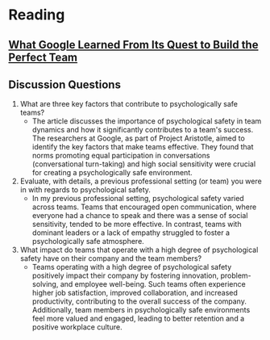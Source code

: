 # Reading

## [What Google Learned From Its Quest to Build the Perfect Team](https://web.archive.org/web/20221125192300/https://www.nytimes.com/2016/02/28/magazine/what-google-learned-from-its-quest-to-build-the-perfect-team.html)

## Discussion Questions

1. What are three key factors that contribute to psychologically safe teams?
   * The article discusses the importance of psychological safety in team dynamics and how it significantly contributes to a team's success. The researchers at Google, as part of Project Aristotle, aimed to identify the key factors that make teams effective. They found that norms promoting equal participation in conversations (conversational turn-taking) and high social sensitivity were crucial for creating a psychologically safe environment.
2. Evaluate, with details, a previous professional setting (or team) you were in with regards to psychological safety.
   * In my previous professional setting, psychological safety varied across teams. Teams that encouraged open communication, where everyone had a chance to speak and there was a sense of social sensitivity, tended to be more effective. In contrast, teams with dominant leaders or a lack of empathy struggled to foster a psychologically safe atmosphere.
3. What impact do teams that operate with a high degree of psychological safety have on their company and the team members?
   * Teams operating with a high degree of psychological safety positively impact their company by fostering innovation, problem-solving, and employee well-being. Such teams often experience higher job satisfaction, improved collaboration, and increased productivity, contributing to the overall success of the company. Additionally, team members in psychologically safe environments feel more valued and engaged, leading to better retention and a positive workplace culture.